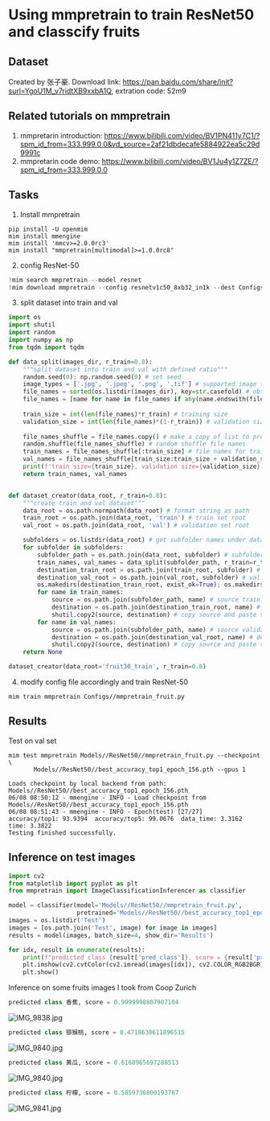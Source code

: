 # Using mmpretrain to train ResNet50 and classcify fruits

## Dataset
Created by 张子豪. Download link: https://pan.baidu.com/share/init?surl=YgoU1M_v7ridtXB9xxbA1Q, extration code: 52m9

## Related tutorials on mmpretrain
1. mmpretarin introduction: https://www.bilibili.com/video/BV1PN411y7C1/?spm_id_from=333.999.0.0&vd_source=2af21dbdecafe5884922ea5c29d9991c
2. mmpretarin code demo: https://www.bilibili.com/video/BV1Ju4y1Z7ZE/?spm_id_from=333.999.0.0


## Tasks
1. Install mmpretrain
```shell
pip install -U openmim
mim install mmengine
mim install 'mmcv>=2.0.0rc3'
mim install "mmpretrain[multimodal]>=1.0.0rc8"
```

2. config ResNet-50
```python
!mim search mmpretrain --model resnet
!mim download mmpretrain --config resnetv1c50_8xb32_in1k --dest Configs
```



3. split dataset into train and val
```python
import os
import shutil
import random
import numpy as np
from tqdm import tqdm

def data_split(images_dir, r_train=0.8):
    """split dataset into train and val with defined ratio"""
    random.seed(0); np.random.seed(0) # set seed 
    image_types = ['.jpg', '.jpeg', '.png', '.tif'] # supported image types
    file_names = sorted(os.listdir(images_dir), key=str.casefold) # obtain all file names
    file_names = [name for name in file_names if any(name.endswith(file_type) for file_type in image_types)] # filter for only image files
    
    train_size = int(len(file_names)*r_train) # training size
    validation_size = int(len(file_names)*(1-r_train)) # validation size
    
    file_names_shuffle = file_names.copy() # make a copy of list to prevent changes in place
    random.shuffle(file_names_shuffle) # random shuffle file names   
    train_names = file_names_shuffle[:train_size] # file names for training
    val_names = file_names_shuffle[train_size:train_size + validation_size] # file names for validation
    print(f'train size={train_size}, validation size={validation_size}')
    return train_names, val_names


def dataset_creator(data_root, r_train=0.8):
    """create train and val dataset"""
    data_root = os.path.normpath(data_root) # format string as path
    train_root = os.path.join(data_root, 'train') # train set root
    val_root = os.path.join(data_root, 'val') # validation set root

    subfolders = os.listdir(data_root) # get subfolder names under data root
    for subfolder in subfolders:
        subfolder_path = os.path.join(data_root, subfolder) # subfolder path
        train_names, val_names = data_split(subfolder_path, r_train=r_train) # file names for train and val
        destination_train_root = os.path.join(train_root, subfolder) # train class folder dir
        destination_val_root = os.path.join(val_root, subfolder) # val class folder dir
        os.makedirs(destination_train_root, exist_ok=True); os.makedirs(destination_val_root, exist_ok=True) # create the folders for the given class
        for name in train_names:
            source = os.path.join(subfolder_path, name) # source train image           
            destination = os.path.join(destination_train_root, name) # destination train image
            shutil.copy2(source, destination) # copy source and paste to destination
        for name in val_names:
            source = os.path.join(subfolder_path, name) # source validation image           
            destination = os.path.join(destination_val_root, name) # destination validation image
            shutil.copy2(source, destination) # copy source and paste to destination
    return None

dataset_creator(data_root='fruit30_train', r_train=0.8)
```

4. modify config file accordingly and train ResNet-50
```shell
mim train mmpretrain Configs//mmpretrain_fruit.py
```

## Results

Test on val set
```shell
mim test mmpretrain Models//ResNet50//mmpretrain_fruit.py --checkpoint \
       Models//ResNet50//best_accuracy_top1_epoch_156.pth --gpus 1 
```
```shell
Loads checkpoint by local backend from path: Models//ResNet50//best_accuracy_top1_epoch_156.pth
06/08 08:50:12 - mmengine - INFO - Load checkpoint from Models//ResNet50//best_accuracy_top1_epoch_156.pth
06/08 08:51:43 - mmengine - INFO - Epoch(test) [27/27]    accuracy/top1: 93.9394  accuracy/top5: 99.0676  data_time: 3.3162  time: 3.3822
Testing finished successfully.
```

## Inference on test images
```python
import cv2
from matplotlib import pyplot as plt
from mmpretrain import ImageClassificationInferencer as classifier

model = classifier(model='Models//ResNet50//mmpretrain_fruit.py', 
                   pretrained='Models//ResNet50//best_accuracy_top1_epoch_156.pth')
images = os.listdir('Test')
images = [os.path.join('Test', image) for image in images]
results = model(images, batch_size=4, show_dir='Results')

for idx, result in enumerate(results):
    print(f"predicted class {result['pred_class']}, score = {result['pred_score']}")
    plt.imshow(cv2.cvtColor(cv2.imread(images[idx]), cv2.COLOR_RGB2BGR))
    plt.show()
```

Inference on some fruits images I took from Coop Zurich

```python
predicted class 香蕉, score = 0.9999998807907104
```
![IMG_9838.jpg](https://github.com/Alias-z/mmcamp2023/blob/main/Assignment2/Test/IMG_9838.jpg)

```python
predicted class 猕猴桃, score = 0.4718630611896515
```
![IMG_9840.jpg](https://github.com/Alias-z/mmcamp2023/blob/main/Assignment2/Test/IMG_9840.jpg)

```python
predicted class 黄瓜, score = 0.6168965697288513
```
![IMG_9840.jpg](https://github.com/Alias-z/mmcamp2023/blob/main/Assignment2/Test/IMG_9841.jpg)

```python
predicted class 柠檬, score = 0.5859736800193787
```
![IMG_9841.jpg](https://github.com/Alias-z/mmcamp2023/blob/main/Assignment2/Test/IMG_9842.jpg)
